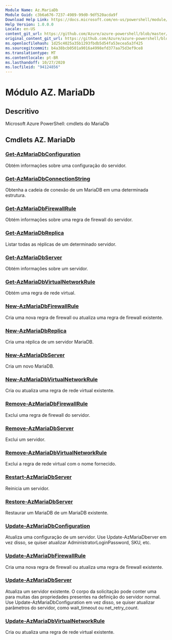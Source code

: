 ```yaml
---
Module Name: Az.MariaDb
Module Guid: c3b6a676-7237-4989-99d0-9df520acda9f
Download Help Link: https://docs.microsoft.com/en-us/powershell/module/az.mariadb
Help Version: 1.0.0.0
Locale: en-US
content_git_url: https://github.com/Azure/azure-powershell/blob/master/src/MariaDb/help/Az.MariaDb.md
original_content_git_url: https://github.com/Azure/azure-powershell/blob/master/src/MariaDb/help/Az.MariaDb.md
ms.openlocfilehash: 1d25c4025a35b1293fbdb5d54fa53ecea5a3f425
ms.sourcegitcommit: b4a38bcb0501a9016a4998efd377aa75d3ef9ce8
ms.translationtype: MT
ms.contentlocale: pt-BR
ms.lasthandoff: 10/27/2020
ms.locfileid: "94124856"
---
```

# Módulo AZ. MariaDb
## Descritivo
Microsoft Azure PowerShell: cmdlets do MariaDb

## Cmdlets AZ. MariaDb
### [Get-AzMariaDbConfiguration](Get-AzMariaDbConfiguration.md)
Obtém informações sobre uma configuração do servidor.

### [Get-AzMariaDbConnectionString](Get-AzMariaDbConnectionString.md)
Obtenha a cadeia de conexão de um MariaDB em uma determinada estrutura.

### [Get-AzMariaDbFirewallRule](Get-AzMariaDbFirewallRule.md)
Obtém informações sobre uma regra de firewall do servidor.

### [Get-AzMariaDbReplica](Get-AzMariaDbReplica.md)
Listar todas as réplicas de um determinado servidor.

### [Get-AzMariaDbServer](Get-AzMariaDbServer.md)
Obtém informações sobre um servidor.

### [Get-AzMariaDbVirtualNetworkRule](Get-AzMariaDbVirtualNetworkRule.md)
Obtém uma regra de rede virtual.

### [New-AzMariaDbFirewallRule](New-AzMariaDbFirewallRule.md)
Cria uma nova regra de firewall ou atualiza uma regra de firewall existente.

### [New-AzMariaDbReplica](New-AzMariaDbReplica.md)
Cria uma réplica de um servidor MariaDB.

### [New-AzMariaDbServer](New-AzMariaDbServer.md)
Cria um novo MariaDB.

### [New-AzMariaDbVirtualNetworkRule](New-AzMariaDbVirtualNetworkRule.md)
Cria ou atualiza uma regra de rede virtual existente.

### [Remove-AzMariaDbFirewallRule](Remove-AzMariaDbFirewallRule.md)
Exclui uma regra de firewall do servidor.

### [Remove-AzMariaDbServer](Remove-AzMariaDbServer.md)
Exclui um servidor.

### [Remove-AzMariaDbVirtualNetworkRule](Remove-AzMariaDbVirtualNetworkRule.md)
Exclui a regra de rede virtual com o nome fornecido.

### [Restart-AzMariaDbServer](Restart-AzMariaDbServer.md)
Reinicia um servidor.

### [Restore-AzMariaDbServer](Restore-AzMariaDbServer.md)
Restaurar um MariaDB de um MariaDB existente.

### [Update-AzMariaDbConfiguration](Update-AzMariaDbConfiguration.md)
Atualiza uma configuração de um servidor.
Use Update-AzMariaDberver em vez disso, se quiser atualizar AdministratorLoginPassword, SKU, etc.

### [Update-AzMariaDbFirewallRule](Update-AzMariaDbFirewallRule.md)
Cria uma nova regra de firewall ou atualiza uma regra de firewall existente.

### [Update-AzMariaDbServer](Update-AzMariaDbServer.md)
Atualiza um servidor existente.
O corpo da solicitação pode conter uma para muitas das propriedades presentes na definição do servidor normal.
Use Update-AzMariaDbConfiguration em vez disso, se quiser atualizar parâmetros do servidor, como wait_timeout ou net_retry_count.

### [Update-AzMariaDbVirtualNetworkRule](Update-AzMariaDbVirtualNetworkRule.md)
Cria ou atualiza uma regra de rede virtual existente.

